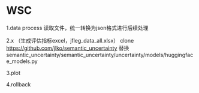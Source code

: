 # WSC

1.data process
    读取文件，统一转换为json格式进行后续处理

2.x （生成评估指标excel，jfleg_data_all.xlsx）
    clone https://github.com/jlko/semantic_uncertainty
    替换semantic_uncertainty/semantic_uncertainty/uncertainty/models/huggingface_models.py

3.plot

4.rollback